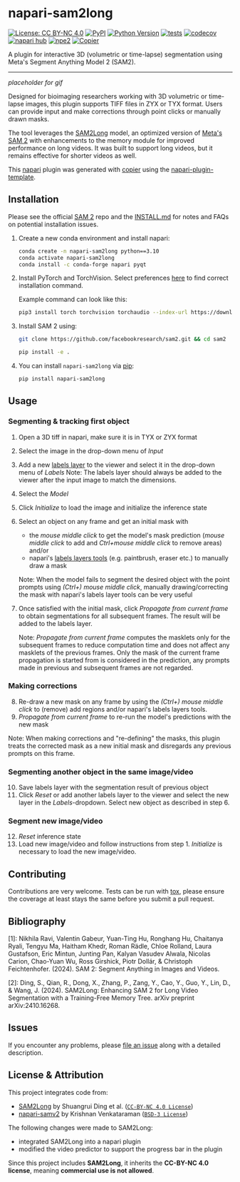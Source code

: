 # napari-sam2long

[![License: CC BY-NC 4.0](https://img.shields.io/badge/License-CC_BY--NC_4.0-lightgrey.svg)](https://creativecommons.org/licenses/by-nc/4.0/)
[![PyPI](https://img.shields.io/pypi/v/napari-sam2long.svg?color=green)](https://pypi.org/project/napari-sam2long)
[![Python Version](https://img.shields.io/pypi/pyversions/napari-sam2long.svg?color=green)](https://python.org)
[![tests](https://github.com/maihanhoang/napari-sam2long/workflows/tests/badge.svg)](https://github.com/maihanhoang/napari-sam2long/actions)
[![codecov](https://codecov.io/gh/maihanhoang/napari-sam2long/branch/main/graph/badge.svg)](https://codecov.io/gh/maihanhoang/napari-sam2long)
[![napari hub](https://img.shields.io/endpoint?url=https://api.napari-hub.org/shields/napari-sam2long)](https://napari-hub.org/plugins/napari-sam2long)
[![npe2](https://img.shields.io/badge/plugin-npe2-blue?link=https://napari.org/stable/plugins/index.html)](https://napari.org/stable/plugins/index.html)
[![Copier](https://img.shields.io/endpoint?url=https://raw.githubusercontent.com/copier-org/copier/master/img/badge/badge-grayscale-inverted-border-purple.json)](https://github.com/copier-org/copier)

A plugin for interactive 3D (volumetric or time-lapse) segmentation using Meta's Segment Anything Model 2 (SAM2).

----------------------------------
*placeholder for gif*

Designed for bioimaging researchers working with 3D volumetric or time-lapse images, this plugin supports TIFF files in ZYX or TYX format. Users can provide input and make corrections through point clicks or manually drawn masks.

The tool leverages the [SAM2Long](https://github.com/Mark12Ding/SAM2Long) model, an optimized version of [Meta's SAM 2](https://github.com/facebookresearch/sam2) with enhancements to the memory module for improved performance on long videos. It was built to support long videos, but it remains effective for shorter videos as well.

This [napari] plugin was generated with [copier] using the [napari-plugin-template].

<!--
Don't miss the full getting started guide to set up your new package:
https://github.com/napari/napari-plugin-template#getting-started

and review the napari docs for plugin developers:
https://napari.org/stable/plugins/index.html
-->

## Installation
Please see the official [SAM 2](https://github.com/facebookresearch/sam2) repo and the [INSTALL.md](https://github.com/facebookresearch/sam2/blob/main/INSTALL.md) for notes and FAQs on potential installation issues.

1. Create a new conda environment and install napari:
    ```bash
    conda create -n napari-sam2long python==3.10
    conda activate napari-sam2long
    conda install -c conda-forge napari pyqt
    ```

2. Install PyTorch and TorchVision. Select preferences [here](https://pytorch.org/get-started/locally/) to find correct installation command.

    Example command can look like this:

    ```bash
    pip3 install torch torchvision torchaudio --index-url https://download.pytorch.org/whl/cu126
    ```

3. Install SAM 2 using:
    ```bash
    git clone https://github.com/facebookresearch/sam2.git && cd sam2

    pip install -e .
    ```
4. You can install `napari-sam2long` via [pip]:
    ```bash
    pip install napari-sam2long
    ```

## Usage

### Segmenting & tracking first object
1. Open a 3D tiff in napari, make sure it is in TYX or ZYX format
2. Select the image in the drop-down menu of *Input*
3. Add a new [labels layer](https://napari.org/0.5.0/howtos/layers/labels.html) to the viewer and select it in the drop-down menu of *Labels*
    Note: The labels layer should always be added to the viewer after the input image to match the dimensions.
4. Select the *Model*
5. Click *Initialize* to load the image and initialize the inference state
6. Select an object on any frame and get an initial mask with
    - the *mouse middle click* to get the model's mask prediction
        (*mouse middle click* to add and *Ctrl+mouse middle click* to remove areas) and/or
    - napari's [labels layers tools](https://napari.org/0.5.0/howtos/layers/labels.html#gui-tools-for-the-labels-layer) (e.g. paintbrush, eraser etc.) to manually draw a mask

    Note: When the model fails to segment the desired object with the point prompts using *(Ctrl+) mouse middle click*, manually drawing/correcting the mask with napari's labels layer tools can be very useful

7. Once satisfied with the initial mask, click *Propagate from current frame* to obtain segmentations for all subsequent frames. The result will be added to the labels layer.

    Note: *Propagate from current frame* computes the masklets only for the subsequent frames to reduce computation time and does not affect any masklets of the previous frames. Only the mask of the current frame propagation is started from is considered in the prediction, any prompts made in previous and subsequent frames are not regarded.

### Making corrections
8. Re-draw a new mask on any frame by using the *(Ctrl+) mouse middle click* to (remove) add regions and/or napari's labels layers tools.
9. *Propagate from current frame* to re-run the model's predictions with the new mask

Note: When making corrections and "re-defining" the masks, this plugin treats the corrected mask as a new initial mask and disregards any previous prompts on this frame.

### Segmenting another object in the same image/video
10. Save labels layer with the segmentation result of previous object
11. Click *Reset* or add another labels layer to the viewer and select the new layer in the *Labels*-dropdown. Select new object as described in step 6.

###  Segment new image/video
12. *Reset* inference state
13. Load new image/video and follow instructions from step 1. *Initialize* is necessary to load the new image/video.

## Contributing

Contributions are very welcome. Tests can be run with [tox], please ensure
the coverage at least stays the same before you submit a pull request.

## Bibliography
[1]: Nikhila Ravi, Valentin Gabeur, Yuan-Ting Hu, Ronghang Hu, Chaitanya Ryali, Tengyu Ma, Haitham Khedr, Roman Rädle, Chloe Rolland, Laura Gustafson, Eric Mintun, Junting Pan, Kalyan Vasudev Alwala, Nicolas Carion, Chao-Yuan Wu, Ross Girshick, Piotr Dollár, & Christoph Feichtenhofer. (2024). SAM 2: Segment Anything in Images and Videos.

[2]: Ding, S., Qian, R., Dong, X., Zhang, P., Zang, Y., Cao, Y., Guo, Y., Lin, D., & Wang, J. (2024). SAM2Long: Enhancing SAM 2 for Long Video Segmentation with a Training-Free Memory Tree. arXiv preprint arXiv:2410.16268.


## Issues

If you encounter any problems, please [file an issue] along with a detailed description.

[napari]: https://github.com/napari/napari
[copier]: https://copier.readthedocs.io/en/stable/
[@napari]: https://github.com/napari
[MIT]: http://opensource.org/licenses/MIT
[BSD-3]: http://opensource.org/licenses/BSD-3-Clause
[GNU GPL v3.0]: http://www.gnu.org/licenses/gpl-3.0.txt
[GNU LGPL v3.0]: http://www.gnu.org/licenses/lgpl-3.0.txt
[Apache Software License 2.0]: http://www.apache.org/licenses/LICENSE-2.0
[Mozilla Public License 2.0]: https://www.mozilla.org/media/MPL/2.0/index.txt
[napari-plugin-template]: https://github.com/napari/napari-plugin-template

[file an issue]: https://github.com/maihanhoang/napari-sam2long/issues

[napari]: https://github.com/napari/napari
[tox]: https://tox.readthedocs.io/en/latest/
[pip]: https://pypi.org/project/pip/
[PyPI]: https://pypi.org/

## License & Attribution

This project integrates code from:
- [SAM2Long](https://github.com/Mark12Ding/SAM2Long) by Shuangrui Ding et al. ([`CC-BY-NC 4.0 License`](LICENSE-CC-BY-NC-4.0))
- [napari-samv2](https://github.com/Krishvraman/napari-SAMV2) by Krishnan Venkataraman ([`BSD-3 License`](LICENSE-BSD-3))


The following changes were made to SAM2Long:
- integrated SAM2Long into a napari plugin
- modified the video predictor to support the progress bar in the plugin


Since this project includes **SAM2Long**, it inherits the **CC-BY-NC 4.0 license**, meaning **commercial use is not allowed**.
